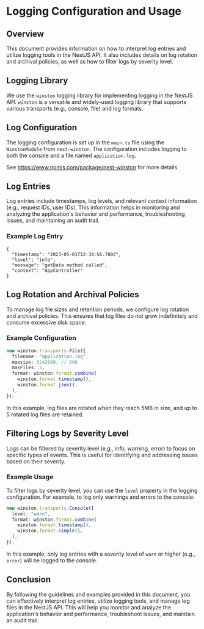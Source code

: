 # Logging Configuration and Usage

## Overview

This document provides information on how to interpret log entries and utilize logging tools in the NestJS API. It also includes details on log rotation and archival policies, as well as how to filter logs by severity level.

## Logging Library

We use the `winston` logging library for implementing logging in the NestJS API. `winston` is a versatile and widely-used logging library that supports various transports (e.g., console, file) and log formats.

## Log Configuration

The logging configuration is set up in the `main.ts` file using the `WinstonModule` from `nest-winston`. The configuration includes logging to both the console and a file named `application.log`.

See https://www.npmjs.com/package/nest-winston for more details

## Log Entries

Log entries include timestamps, log levels, and relevant context information (e.g., request IDs, user IDs). This information helps in monitoring and analyzing the application's behavior and performance, troubleshooting issues, and maintaining an audit trail.

### Example Log Entry

```
{
  "timestamp": "2023-05-01T12:34:56.789Z",
  "level": "info",
  "message": "getData method called",
  "context": "AppController"
}
```

## Log Rotation and Archival Policies

To manage log file sizes and retention periods, we configure log rotation and archival policies. This ensures that log files do not grow indefinitely and consume excessive disk space.

### Example Configuration

```typescript
new winston.transports.File({
  filename: "application.log",
  maxsize: 5242880, // 5MB
  maxFiles: 5,
  format: winston.format.combine(
    winston.format.timestamp(),
    winston.format.json(),
  ),
});
```

In this example, log files are rotated when they reach 5MB in size, and up to 5 rotated log files are retained.

## Filtering Logs by Severity Level

Logs can be filtered by severity level (e.g., info, warning, error) to focus on specific types of events. This is useful for identifying and addressing issues based on their severity.

### Example Usage

To filter logs by severity level, you can use the `level` property in the logging configuration. For example, to log only warnings and errors to the console:

```typescript
new winston.transports.Console({
  level: "warn",
  format: winston.format.combine(
    winston.format.timestamp(),
    winston.format.simple(),
  ),
});
```

In this example, only log entries with a severity level of `warn` or higher (e.g., `error`) will be logged to the console.

## Conclusion

By following the guidelines and examples provided in this document, you can effectively interpret log entries, utilize logging tools, and manage log files in the NestJS API. This will help you monitor and analyze the application's behavior and performance, troubleshoot issues, and maintain an audit trail.
